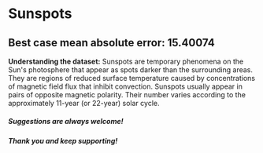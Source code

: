 # Sunspots
## Best case mean absolute error: 15.40074

**Understanding the dataset:**
Sunspots are temporary phenomena on the Sun's photosphere that appear as spots darker than the surrounding areas. They are regions of reduced surface temperature caused by concentrations of magnetic field flux that inhibit convection. Sunspots usually appear in pairs of opposite magnetic polarity. Their number varies according to the approximately 11-year (or 22-year) solar cycle.


##### Suggestions are always welcome!
##### Thank you and keep supporting!
